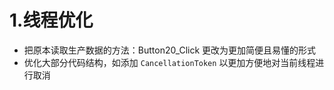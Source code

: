 # 1.线程优化
- 把原本读取生产数据的方法：Button20_Click 更改为更加简便且易懂的形式
- 优化大部分代码结构，如添加 `CancellationToken` 以更加方便地对当前线程进行取消
  
